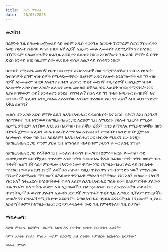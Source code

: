 ```yaml
---
title:  ይሄን ሞክሩት
date:   28/05/2025
---
```


### መጋበዝ

በልጅነቴ ጊዜ በዓመቱ መጀመሪያ ላይ ወይም አዲስ የወንጌል ስርጭት ፕሮግራም ሲኖር ፓስተራችን አዳር የጸሎት ስብሰባ ይጠሩ ነበር። እኛ ልጆች ሌሊቱን ሙሉ ለመቆየት እድሜያችን ገና ስለነበረ በፕሮግራም ባለመሳተፋችን ሁልጊዜ እፎይታን ይሰጠን ነበር። አብዛኛውን ጊዜ እስከ ምሽት 4 ሰዓት ድረስ እንቆይ ነበር ከዚያም ሰው ወደ ቤት ወስዶ አልጋ ላይ ያስተኛን ነበር።

በሰንበት የሚደረጉ መደበኛ የቤተ ክርስቲያን አገልግሎቶች ሰው የሚሞላባቸው፣ የረቡዕ የጸሎት ስብሰባዎች ደግሞ ብዙ ሰዎች የሚታደሙባቸው ቢሆኑም አዳር የጸሎት አገልግሎቶች ላይ ግን ብዙ ሰዎች አይመጡም ነበር። እናቴንና አባቴን ጨምሮ ጥቂት መደበኛ ተሳታፊዎች ሁልጊዜም ነበሩ። ለአመታት አንድ ሰው እንዴት ሌሊቱን ሙሉ መጸለይ ይችላል ብዬ እጠይቅ ነበር። የሚናገሩት ነገር አያልቅባቸውም ወይ? እንቅልፍን እንዴት ያሸንፋሉ? በኋላ ላይ ግን ጥቂት አጫጭር ስብከቶች እና መዝሙሮች ሌሊቱን እንዲያሳልፉ እየረዳቸው እንደሆነ ተረዳሁ። ነገር ግን እኔስ? እኔስ  ይህን ማድረግ እችል ይሆንን?
 
መልሱ ያን አንድ አርብ ምሽት ልቤን ለእግዚአብሔር ባፈሰስኩበት እና እርሱ ፍቅርን ለእኔ ሲነግረኝ በሰማሁበት ጊዜ አገኘው። ከእግዚአብሔር ጋር ለረጅም ጊዜ ለሚደረጉ የጸሎት ጊዜያት የሚረዳ ጠቃሚ ምክርም አገኘሁ። እንደ እኔ በአምልኮ ስፍራችሁ ረጅም ጊዜን ለማሳለፍ የሚያዳግታችሁ ከሆነ በትንሹ ጀምሩ። ሌሊቱን ሙሉ በጸሎት ለማሳለፍ አትጨነቁ፤ ምናልባት በአንድ ሰዓት ጀምሩ። አስታውሱ ዋናው ግቡ ጊዜ አይደለም፤ ከእግዚአብሔር ጋር ህብረት ማድረግ ነው እንጂ። ከእግዚአብሔር ጋር ምንም ያህል ጊዜ ለማሳለፍ ብታስቡም ይህንን ቀመር እስቲ ሞክሩ፦

ከእግዚአብሔር ጋር ያላችሁን ጊዜ መንፈስ ቅዱስን በመጋበዝ ጀምሩ። እርሱ ይመጣል፣ ወደ መሠዊያውም ይስባችኋል። ቀጥሎም አንድ ጥቅስ ከመጽሐፍ ቅዱስ ክፈቱ። ጥቂት ጥቅስ ወይም ብዙ ጥቅሶች ሊሆን ይችላል። ምርጫው የእናንተ ነው። ዋናው ነገር የእግዚአብሔር ቃል ላይ በጥልቀት ማተኮር ነው። እነዚህን ነገሮች ራሳችሁን ጠይቁ፦ የዚህ ጥቅስ ዋና ነጥብ ምንድን ነው? የሚናገረው ማነው? አድማጩስ ማን ነው? በሕይወቴ ተግባራዊ ማድረግ የምችለው ነገር አለ? መለወጥ ያለብኝ ነገር አለ? ስትጨርሱ ስላነበባችሁት ጥቅስ ጸልዩ። ለእግዚአብሔር ግልጽ ሁኑ። በአእምሯችሁ ያለውን ሁሉ ንገሩት፣ ስለ ጥቅሱ ወይም ሌላ ሊያካፍላችሁ ስለሚፈልገው ነገር እንዲናገራችሁ ጠይቁት። በጭንቅላታችሁ ውስጥ ያሉትን ሌሎቹን ድምፆች ለማጥፋት ጥቂት ጊዜ ሊወስድ ቢችልም የጥረታችሁ ውጤት ግን በጭራሽ የሚያስቆጭ አይሆንም። እግዚአብሔር በኃይል ይናገራችኋል ፣ ጊዜውም ሲያልፍ አይሰማችሁም። ከእግዚአብሔር ጋር የምታሳልፉት ውድ ጊዜ የምትጓጉለት ጊዜ ይሆናል። 
 
### ማስታወሻ:

`ሉቃስ ምዕራፍ ስድስትን በድጋሚ አሰላስሉና በጥቅሱ ውስጥ ክርስቶስን ፈልጉት።`

`በምን አይነት የተለየ ምልከታ ወይም በድጋሚ ይህ ሰንበት ትምህርት ክርስቶስን አሳያችሁ?`

`የፀሎት ምላሽ፡ `
 
